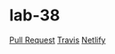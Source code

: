 # lab-38

[Pull Request](https://github.com/Schwamman-401-advanced-javascript/lab-38/pull/1)
[Travis](https://www.travis-ci.com/Schwamman-401-advanced-javascript/lab-38)
[Netlify]()